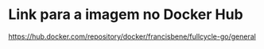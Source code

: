 # Link para a imagem no Docker Hub
https://hub.docker.com/repository/docker/francisbene/fullcycle-go/general
